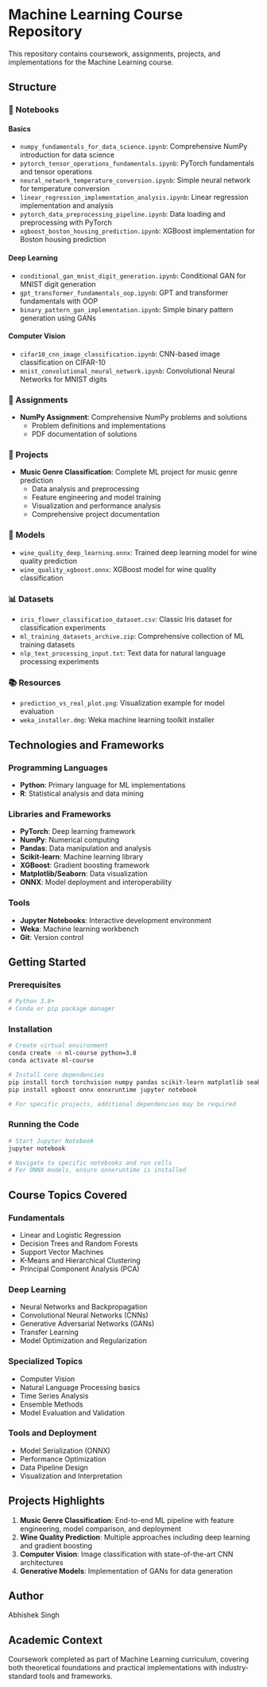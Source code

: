 # Machine Learning Course Repository

This repository contains coursework, assignments, projects, and implementations for the Machine Learning course.

## Structure

### 📓 Notebooks

#### Basics
- `numpy_fundamentals_for_data_science.ipynb`: Comprehensive NumPy introduction for data science
- `pytorch_tensor_operations_fundamentals.ipynb`: PyTorch fundamentals and tensor operations
- `neural_network_temperature_conversion.ipynb`: Simple neural network for temperature conversion
- `linear_regression_implementation_analysis.ipynb`: Linear regression implementation and analysis
- `pytorch_data_preprocessing_pipeline.ipynb`: Data loading and preprocessing with PyTorch
- `xgboost_boston_housing_prediction.ipynb`: XGBoost implementation for Boston housing prediction

#### Deep Learning
- `conditional_gan_mnist_digit_generation.ipynb`: Conditional GAN for MNIST digit generation
- `gpt_transformer_fundamentals_oop.ipynb`: GPT and transformer fundamentals with OOP
- `binary_pattern_gan_implementation.ipynb`: Simple binary pattern generation using GANs

#### Computer Vision
- `cifar10_cnn_image_classification.ipynb`: CNN-based image classification on CIFAR-10
- `mnist_convolutional_neural_network.ipynb`: Convolutional Neural Networks for MNIST digits

### 📝 Assignments
- **NumPy Assignment**: Comprehensive NumPy problems and solutions
  - Problem definitions and implementations
  - PDF documentation of solutions

### 🚀 Projects
- **Music Genre Classification**: Complete ML project for music genre prediction
  - Data analysis and preprocessing
  - Feature engineering and model training
  - Visualization and performance analysis
  - Comprehensive project documentation

### 🤖 Models
- `wine_quality_deep_learning.onnx`: Trained deep learning model for wine quality prediction
- `wine_quality_xgboost.onnx`: XGBoost model for wine quality classification

### 📊 Datasets
- `iris_flower_classification_dataset.csv`: Classic Iris dataset for classification experiments
- `ml_training_datasets_archive.zip`: Comprehensive collection of ML training datasets
- `nlp_text_processing_input.txt`: Text data for natural language processing experiments

### 📚 Resources
- `prediction_vs_real_plot.png`: Visualization example for model evaluation
- `weka_installer.dmg`: Weka machine learning toolkit installer

## Technologies and Frameworks

### Programming Languages
- **Python**: Primary language for ML implementations
- **R**: Statistical analysis and data mining

### Libraries and Frameworks
- **PyTorch**: Deep learning framework
- **NumPy**: Numerical computing
- **Pandas**: Data manipulation and analysis
- **Scikit-learn**: Machine learning library
- **XGBoost**: Gradient boosting framework
- **Matplotlib/Seaborn**: Data visualization
- **ONNX**: Model deployment and interoperability

### Tools
- **Jupyter Notebooks**: Interactive development environment
- **Weka**: Machine learning workbench
- **Git**: Version control

## Getting Started

### Prerequisites
```bash
# Python 3.8+
# Conda or pip package manager
```

### Installation
```bash
# Create virtual environment
conda create -n ml-course python=3.8
conda activate ml-course

# Install core dependencies
pip install torch torchvision numpy pandas scikit-learn matplotlib seaborn
pip install xgboost onnx onnxruntime jupyter notebook

# For specific projects, additional dependencies may be required
```

### Running the Code
```bash
# Start Jupyter Notebook
jupyter notebook

# Navigate to specific notebooks and run cells
# For ONNX models, ensure onnxruntime is installed
```

## Course Topics Covered

### Fundamentals
- Linear and Logistic Regression
- Decision Trees and Random Forests
- Support Vector Machines
- K-Means and Hierarchical Clustering
- Principal Component Analysis (PCA)

### Deep Learning
- Neural Networks and Backpropagation
- Convolutional Neural Networks (CNNs)
- Generative Adversarial Networks (GANs)
- Transfer Learning
- Model Optimization and Regularization

### Specialized Topics
- Computer Vision
- Natural Language Processing basics
- Time Series Analysis
- Ensemble Methods
- Model Evaluation and Validation

### Tools and Deployment
- Model Serialization (ONNX)
- Performance Optimization
- Data Pipeline Design
- Visualization and Interpretation

## Projects Highlights

1. **Music Genre Classification**: End-to-end ML pipeline with feature engineering, model comparison, and deployment
2. **Wine Quality Prediction**: Multiple approaches including deep learning and gradient boosting
3. **Computer Vision**: Image classification with state-of-the-art CNN architectures
4. **Generative Models**: Implementation of GANs for data generation

## Author
Abhishek Singh

## Academic Context
Coursework completed as part of Machine Learning curriculum, covering both theoretical foundations and practical implementations with industry-standard tools and frameworks.
